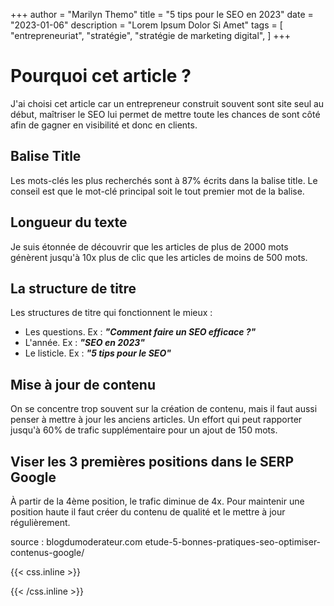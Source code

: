 +++
author = "Marilyn Themo"
title = "5 tips pour le SEO en 2023"
date = "2023-01-06"
description = "Lorem Ipsum Dolor Si Amet"
tags = [
    "entrepreneuriat",
    "stratégie",
    "stratégie de marketing digital",
    ]
+++

# Pourquoi cet article ?
J'ai choisi cet article car un entrepreneur construit souvent sont site seul au début, maîtriser le SEO lui permet de mettre toute les chances de sont côté afin de gagner en visibilité et donc en clients.

## Balise Title

Les mots-clés les plus recherchés sont à 87% écrits dans la balise title. Le conseil est que le mot-clé principal soit le tout premier mot de la balise. 

## Longueur du texte

Je suis étonnée de découvrir que les articles de plus de 2000 mots génèrent jusqu'à 10x plus de clic que les articles de moins de 500 mots.

## La structure de titre

Les structures de titre qui fonctionnent le mieux :

- Les questions. Ex : ***"Comment faire un SEO efficace ?"***
- L'année. Ex : ***"SEO en 2023"***
- Le listicle. Ex : ***"5 tips pour le SEO"***

## Mise à jour de contenu
On se concentre trop souvent sur la création de contenu, mais il faut aussi penser à mettre à jour les anciens articles. Un effort qui peut rapporter jusqu'à 60% de trafic supplémentaire pour un ajout de 150 mots.

## Viser les 3 premières positions dans le SERP Google
À partir de la 4ème position, le trafic diminue de 4x. Pour maintenir une position haute il faut créer du contenu de qualité et le mettre à jour régulièrement.

source : blogdumoderateur.com etude-5-bonnes-pratiques-seo-optimiser-contenus-google/

{{< css.inline >}}
<style>
.canon { background: white; width: 100%; height: auto; }
</style>
{{< /css.inline >}}

